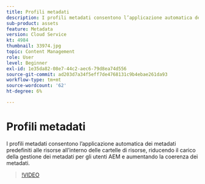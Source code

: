 ```yaml
---
title: Profili metadati
description: I profili metadati consentono l’applicazione automatica dei metadati predefiniti alle risorse all’interno delle cartelle di risorse, riducendo il carico della gestione dei metadati per gli utenti AEM e aumentando la coerenza dei metadati.
sub-product: assets
feature: Metadata
version: Cloud Service
kt: 4984
thumbnail: 33974.jpg
topic: Content Management
role: User
level: Beginner
exl-id: 1e35da82-08e7-44c2-aec6-79d8ea74d556
source-git-commit: ad203d7a34f5eff7de4768131c9b4ebae261da93
workflow-type: tm+mt
source-wordcount: '62'
ht-degree: 6%

---
```


# Profili metadati

I profili metadati consentono l’applicazione automatica dei metadati predefiniti alle risorse all’interno delle cartelle di risorse, riducendo il carico della gestione dei metadati per gli utenti AEM e aumentando la coerenza dei metadati.

>[!VIDEO](https://video.tv.adobe.com/v/33974/?quality=12&learn=on&hidetitle=true)
